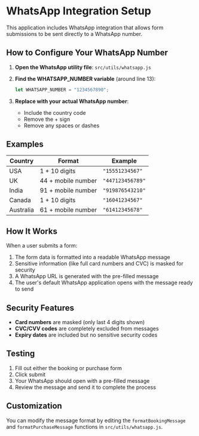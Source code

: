 # WhatsApp Integration Setup

This application includes WhatsApp integration that allows form submissions to be sent directly to a WhatsApp number.

## How to Configure Your WhatsApp Number

1. **Open the WhatsApp utility file**: `src/utils/whatsapp.js`

2. **Find the WHATSAPP_NUMBER variable** (around line 13):
   ```javascript
   let WHATSAPP_NUMBER = "1234567890";
   ```

3. **Replace with your actual WhatsApp number**:
   - Include the country code
   - Remove the + sign
   - Remove any spaces or dashes

## Examples

| Country | Format | Example |
|---------|--------|---------|
| USA | 1 + 10 digits | `"15551234567"` |
| UK | 44 + mobile number | `"447123456789"` |
| India | 91 + mobile number | `"919876543210"` |
| Canada | 1 + 10 digits | `"16041234567"` |
| Australia | 61 + mobile number | `"61412345678"` |

## How It Works

When a user submits a form:

1. The form data is formatted into a readable WhatsApp message
2. Sensitive information (like full card numbers and CVC) is masked for security
3. A WhatsApp URL is generated with the pre-filled message
4. The user's default WhatsApp application opens with the message ready to send

## Security Features

- **Card numbers** are masked (only last 4 digits shown)
- **CVC/CVV codes** are completely excluded from messages
- **Expiry dates** are included but no sensitive security codes

## Testing

1. Fill out either the booking or purchase form
2. Click submit
3. Your WhatsApp should open with a pre-filled message
4. Review the message and send it to complete the process

## Customization

You can modify the message format by editing the `formatBookingMessage` and `formatPurchaseMessage` functions in `src/utils/whatsapp.js`.

